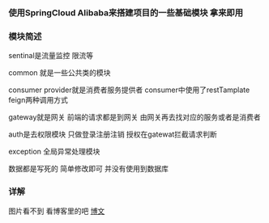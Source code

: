 ### 使用SpringCloud Alibaba来搭建项目的一些基础模块 拿来即用
### 模块简述
sentinal是流量监控 限流等

common 就是一些公共类的模块

consumer provider就是消费者服务提供者  consumer中使用了restTamplate feign两种调用方式

gateway就是网关 前端的请求都是到网关  由网关再去找对应的服务或者是消费者 

auth是去权限模块  只做登录注册注销 授权在gatewat拦截请求判断

exception 全局异常处理模块

数据都是写死的 简单修改即可 并没有使用到数据库

### 详解
图片看不到 看博客里的吧
[博文](https://blog.csdn.net/qq_40799202/article/details/112189687)
